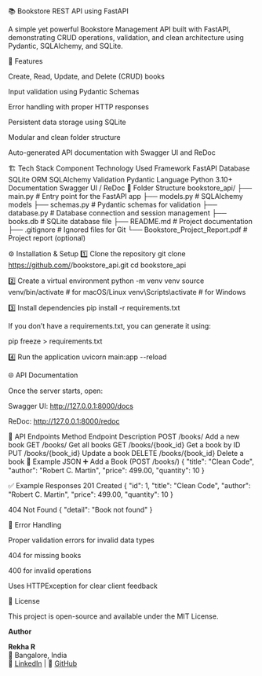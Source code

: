📚 Bookstore REST API using FastAPI

A simple yet powerful Bookstore Management API built with FastAPI, demonstrating CRUD operations, validation, and clean architecture using Pydantic, SQLAlchemy, and SQLite.

🚀 Features

Create, Read, Update, and Delete (CRUD) books

Input validation using Pydantic Schemas

Error handling with proper HTTP responses

Persistent data storage using SQLite

Modular and clean folder structure

Auto-generated API documentation with Swagger UI and ReDoc

🏗️ Tech Stack
Component	Technology Used
Framework	FastAPI
Database	SQLite
ORM	SQLAlchemy
Validation	Pydantic
Language	Python 3.10+
Documentation	Swagger UI / ReDoc
📁 Folder Structure
bookstore_api/
 ├── main.py              # Entry point for the FastAPI app
 ├── models.py            # SQLAlchemy models
 ├── schemas.py           # Pydantic schemas for validation
 ├── database.py          # Database connection and session management
 ├── books.db             # SQLite database file
 ├── README.md            # Project documentation
 ├── .gitignore           # Ignored files for Git
 └── Bookstore_Project_Report.pdf   # Project report (optional)

⚙️ Installation & Setup
1️⃣ Clone the repository
git clone https://github.com/<your-username>/bookstore_api.git
cd bookstore_api

2️⃣ Create a virtual environment
python -m venv venv
source venv/bin/activate   # for macOS/Linux
venv\Scripts\activate      # for Windows

3️⃣ Install dependencies
pip install -r requirements.txt


If you don’t have a requirements.txt, you can generate it using:

pip freeze > requirements.txt

4️⃣ Run the application
uvicorn main:app --reload

🌐 API Documentation

Once the server starts, open:

Swagger UI: http://127.0.0.1:8000/docs

ReDoc: http://127.0.0.1:8000/redoc

🧩 API Endpoints
Method	Endpoint	Description
POST	/books/	Add a new book
GET	/books/	Get all books
GET	/books/{book_id}	Get a book by ID
PUT	/books/{book_id}	Update a book
DELETE	/books/{book_id}	Delete a book
🧠 Example JSON
➕ Add a Book (POST /books/)
{
  "title": "Clean Code",
  "author": "Robert C. Martin",
  "price": 499.00,
  "quantity": 10
}

✅ Example Responses
201 Created
{
  "id": 1,
  "title": "Clean Code",
  "author": "Robert C. Martin",
  "price": 499.00,
  "quantity": 10
}

404 Not Found
{
  "detail": "Book not found"
}

🧰 Error Handling

Proper validation errors for invalid data types

404 for missing books

400 for invalid operations

Uses HTTPException for clear client feedback

🧾 License

This project is open-source and available under the MIT License.

**Author**

**Rekha R**  
📍 Bangalore, India  
💼 [LinkedIn](https://www.linkedin.com/in/rekhar1) | 🧠 [GitHub](https://github.com/Rekha718)
